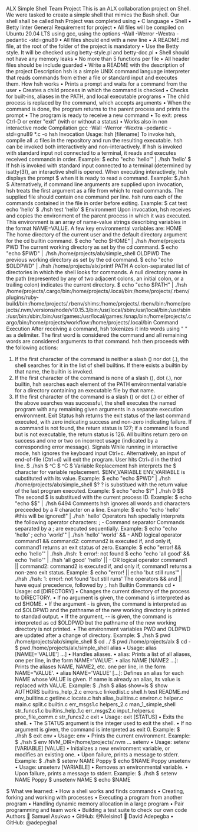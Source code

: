 ALX Simple Shell Team Project
This is an ALX collaboration project on Shell. We were tasked to create a simple shell that mimics the Bash shell. Our shell shall be called hsh
Project was completed using
•	C language
•	Shell
•	Betty linter
General Requirement for project
•	All files will be compiled on Ubuntu 20.04 LTS using gcc, using the options -Wall -Werror -Wextra -pedantic -std=gnu89
•	All files should end with a new line
•	A README.md file, at the root of the folder of the project is mandatory
•	Use the Betty style. It will be checked using betty-style.pl and betty-doc.pl
•	Shell should not have any memory leaks
•	No more than 5 functions per file
•	All header files should be include guarded
•	Write a README with the description of the project
Description
hsh is a simple UNIX command language interpreter that reads commands from either a file or standard input and executes them.
How hsh works
•	Prints a prompt and waits for a command from the user
•	Creates a child process in which the command is checked
•	Checks for built-ins, aliases in the PATH, and local executable programs
•	The child process is replaced by the command, which accepts arguments
•	When the command is done, the program returns to the parent process and prints the prompt
•	The program is ready to receive a new command
•	To exit: press Ctrl-D or enter "exit" (with or without a status)
•	Works also in non interactive mode
Compilation
gcc -Wall -Werror -Wextra -pedantic -std=gnu89 *.c -o hsh
Invocation
Usage: hsh [filename]
To invoke hsh, compile all .c files in the repository and run the resulting executable.
hsh can be invoked both interactively and non-interactively. If hsh is invoked with standard input not connected to a terminal, it reads and executes received commands in order.
Example:
$ echo "echo 'hello'" | ./hsh
'hello'
$
If hsh is invoked with standard input connected to a terminal (determined by isatty(3)), an interactive shell is opened. When executing interactively, hsh displays the prompt $ when it is ready to read a command.
Example:
$./hsh
$
Alternatively, if command line arguments are supplied upon invocation, hsh treats the first argument as a file from which to read commands. The supplied file should contain one command per line. hsh runs each of the commands contained in the file in order before exiting.
Example:
$ cat test
echo 'hello'
$ ./hsh test
'hello'
$
Environment
Upon invocation, hsh receives and copies the environment of the parent process in which it was executed. This environment is an array of name-value strings describing variables in the format NAME=VALUE. A few key environmental variables are:
HOME
The home directory of the current user and the default directory argument for the cd builtin command.
$ echo "echo $HOME" | ./hsh
/home/projects
PWD
The current working directory as set by the cd command.
$ echo "echo $PWD" | ./hsh
/home/projects/alx/simple_shell
OLDPWD
The previous working directory as set by the cd command.
$ echo "echo $OLDPWD" | ./hsh
/home/projects/alx/printf
PATH
A colon-separated list of directories in which the shell looks for commands. A null directory name in the path (represented by any of two adjacent colons, an initial colon, or a trailing colon) indicates the current directory.
$ echo "echo $PATH" | ./hsh
/home/projects/.cargo/bin:/home/projects/.local/bin:/home/projects/.rbenv/plugins/ruby-build/bin:/home/projects/.rbenv/shims:/home/projects/.rbenv/bin:/home/projects/.nvm/versions/node/v10.15.3/bin:/usr/local/sbin:/usr/local/bin:/usr/sbin:/usr/bin:/sbin:/bin:/usr/games:/usr/local/games:/snap/bin:/home/projects/.cargo/bin:/home/projects/workflow:/home/projects/.local/bin
Command Execution
After receiving a command, hsh tokenizes it into words using " " as a delimiter. The first word is considered the command and all remaining words are considered arguments to that command. hsh then proceeds with the following actions:
1.	If the first character of the command is neither a slash (\) nor dot (.), the shell searches for it in the list of shell builtins. If there exists a builtin by that name, the builtin is invoked.
2.	If the first character of the command is none of a slash (\), dot (.), nor builtin, hsh searches each element of the PATH environmental variable for a directory containing an executable file by that name.
3.	If the first character of the command is a slash (\) or dot (.) or either of the above searches was successful, the shell executes the named program with any remaining given arguments in a separate execution environment.
Exit Status
hsh returns the exit status of the last command executed, with zero indicating success and non-zero indicating failure.
If a command is not found, the return status is 127; if a command is found but is not executable, the return status is 126.
All builtins return zero on success and one or two on incorrect usage (indicated by a corresponding error message).
Signals
While running in interactive mode, hsh ignores the keyboard input Ctrl+c. Alternatively, an input of end-of-file (Ctrl+d) will exit the program.
User hits Ctrl+d in the third line.
$ ./hsh
$ ^C
$ ^C
$
Variable Replacement
hsh interprets the $ character for variable replacement.
$ENV_VARIABLE
ENV_VARIABLE is substituted with its value.
Example:
$ echo "echo $PWD" | ./hsh
/home/projects/alx/simple_shell
$?
? is substitued with the return value of the last program executed.
Example:
$ echo "echo $?" | ./hsh
0
$$
The second $ is substitued with the current process ID.
Example:
$ echo "echo $$" | ./hsh
6494
Comments
hsh ignores all words and characters preceeded by a # character on a line.
Example:
$ echo "echo 'hello' #this will be ignored!" | ./hsh
'hello'
Operators
hsh specially interprets the following operator characters:
; - Command separator
Commands separated by a ; are executed sequentially.
Example:
$ echo "echo 'hello' ; echo 'world'" | ./hsh
'hello'
'world'
&& - AND logical operator
command1 && command2: command2 is executed if, and only if, command1 returns an exit status of zero.
Example:
$ echo "error! && echo 'hello'" | ./hsh
./hsh: 1: error!: not found
$ echo "echo 'all good' && echo 'hello'" | ./hsh
'all good'
'hello'
|| - OR logical operator
command1 || command2: command2 is executed if, and only if, command1 returns a non-zero exit status.
Example:
$ echo "error! || echo 'but still runs'" | ./hsh
./hsh: 1: error!: not found
'but still runs'
The operators && and || have equal precedence, followed by ;.
hsh Builtin Commands
cd
•	Usage: cd [DIRECTORY]
•	Changes the current directory of the process to DIRECTORY.
•	If no argument is given, the command is interpreted as cd $HOME.
•	If the argument - is given, the command is interpreted as cd $OLDPWD and the pathname of the new working directory is printed to standad output.
•	If the argument, -- is given, the command is interpreted as cd $OLDPWD but the pathname of the new working directory is not printed.
•	The environment variables PWD and OLDPWD are updated after a change of directory.
Example:
$ ./hsh
$ pwd
/home/projects/alx/simple_shell
$ cd ../
$ pwd
/home/projects/alx
$ cd -
$ pwd
/home/projects/alx/simple_shell
alias
•	Usage: alias [NAME[='VALUE'] ...]
•	Handles aliases.
•	alias: Prints a list of all aliases, one per line, in the form NAME='VALUE'.
•	alias NAME [NAME2 ...]: Prints the aliases NAME, NAME2, etc. one per line, in the form NAME='VALUE'.
•	alias NAME='VALUE' [...]: Defines an alias for each NAME whose VALUE is given. If name is already an alias, its value is replaced with VALUE.
Example:
$ ./hsh
$ alias show=ls
$ show
AUTHORS            builtins_help_2.c  errors.c         linkedlist.c        shell.h       test
README.md          env_builtins.c     getline.c        locate.c            hsh
alias_builtins.c   environ.c          helper.c         main.c              split.c
builtin.c          err_msgs1.c        helpers_2.c      man_1_simple_shell  str_funcs1.c
builtins_help_1.c  err_msgs2.c        input_helpers.c  proc_file_comm.c    str_funcs2.c
exit
•	Usage: exit [STATUS]
•	Exits the shell.
•	The STATUS argument is the integer used to exit the shell.
•	If no argument is given, the command is interpreted as exit 0.
Example:
$ ./hsh
$ exit
env
•	Usage: env
•	Prints the current environment.
Example:
$ ./hsh
$ env
NVM_DIR=/home/projects/.nvm
...
setenv
•	Usage: setenv [VARIABLE] [VALUE]
•	Initializes a new environment variable, or modifies an existing one.
•	Upon failure, prints a message to stderr.
Example:
$ ./hsh
$ setenv NAME Poppy
$ echo $NAME
Poppy
unsetenv
•	Usage: unsetenv [VARIABLE]
•	Removes an environmental variable.
•	Upon failure, prints a message to stderr.
Example:
$ ./hsh
$ setenv NAME Poppy
$ unsetenv NAME
$ echo $NAME

$
What we learned:
•	How a shell works and finds commands
•	Creating, forking and working with processes
•	Executing a program from another program
•	Handling dynamic memory allocation in a large program
•	Pair programming and team work
•	Building a test suite to check our own code
Authors
👤 Samuel Asukwo
•	GitHub: @Nlelsino1
👤 David Adepegba
•	GitHub: @adepegba1

